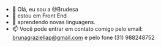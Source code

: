 - 👋 Olá, eu sou a  @Brudesa
- 👀 estou em Front End
- 🌱 aprendendo novas linguagens.
- 📫 Você pode entrar em contato comigo pelo email: brunagraziellap@gmail.com e pelo fone (31) 988248752
